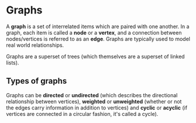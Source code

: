 # Graphs
A **graph** is a set of interrelated items which are paired with one another. In a graph, each item is called a **node** or a **vertex**, and a connection between nodes/vertices is referred to as an **edge**. Graphs are typically used to model real world relationships.  

Graphs are a superset of trees (which themselves are a superset of linked lists).

## Types of graphs
Graphs can be **directed** or **undirected** (which describes the directional relationship between vertices), **weighted** or **unweighted** (whether or not the edges carry information in addition to vertices) and **cyclic** or **acyclic** (if vertices are connected in a circular fashion, it's called a cycle).

